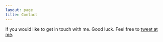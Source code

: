 ```yaml
---
layout: page
title: Contact
---
```


If you would like to get in touch with me. Good luck. Feel free to [tweet at me](https://twitter.com/intent/tweet?text=%40chrisahowell).
